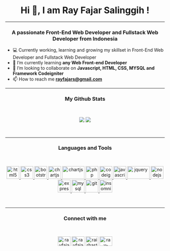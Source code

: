 <h1 align="center">Hi 👋, I am Ray Fajar Salinggih !</h1>

---

<h3 align="center">A passionate Front-End Web Developer and Fullstack Web Developer from Indonesia</h3>

- 💻 Currently working, learning and growing my skillset in Front-End Web Developer and Fullstack Web Developer 
- 🌱 I’m currently learning **any Web Front-end Developer**
- 🤜 I’m looking to collaborate on **Javascript, HTML, CSS, MYSQL and Framework Codeigniter**
- 📫 How to reach me **rayfajars@gmail.com**

---


<h3 align="center"><b>My Github Stats</b> </h3>
<br>
<p align = "center">
  <img src = "https://github-readme-stats.vercel.app/api?username=rayfajars&show_icons=true&theme=dark&line_height=27">
  <img src = "https://github-readme-stats.vercel.app/api/top-langs/?username=rayfajars&hide=css,java,html&theme=dark">
</p>
<br>


---


<h3 align="center"><b>Languages and Tools</b> </h3>
<br>
<p align="center"> 
  <a href="https://www.w3.org/html/" target="_blank"> <img src="https://devicons.github.io/devicon/devicon.git/icons/html5/html5-original-wordmark.svg" alt="html5" width="40" height="40"/> </a> 
  <a href="https://www.w3schools.com/css/" target="_blank"> <img src="https://devicons.github.io/devicon/devicon.git/icons/css3/css3-original-wordmark.svg" alt="css3" width="40" height="40"/> </a>
  <a href="https://getbootstrap.com" target="_blank"> <img src="https://devicons.github.io/devicon/devicon.git/icons/bootstrap/bootstrap-plain.svg" alt="bootstrap" width="40" height="40"/> </a> 
  <a href="https://www.chartjs.org" target="_blank"> <img src="https://www.chartjs.org/media/logo-title.svg" alt="chartjs" width="40" height="40"/> </a> 
   <a href="https://leafletjs.com/" target="_blank"> <img src="https://upload.wikimedia.org/wikipedia/commons/thumb/1/13/Leaflet_logo.svg/1280px-Leaflet_logo.svg.png" alt="chartjs" width="70" height="40"/> </a> 
  <a href="https://www.php.net" target="_blank"> <img src="https://devicons.github.io/devicon/devicon.git/icons/php/php-original.svg" alt="php" width="40" height="40"/> </a>
  <a href="https://codeigniter.com" target="_blank"> <img src="https://cdn.worldvectorlogo.com/logos/codeigniter.svg" alt="codeigniter" width="40" height="40"/> </a> 
  <a href="https://developer.mozilla.org/en-US/docs/Web/JavaScript" target="_blank"> <img src="https://devicons.github.io/devicon/devicon.git/icons/javascript/javascript-original.svg" alt="javascript" width="40" height="40"/> </a> 
  <a href="https://jquery.com/" target="_blank"> <img src="https://img.shields.io/badge/jQuery-0769AD?style=for-the-badge&logo=jquery&logoColor=white" alt="jquery" width="70" height="40"/> </a> 
  <a href="https://nodejs.org" target="_blank"> <img src="https://devicons.github.io/devicon/devicon.git/icons/nodejs/nodejs-original-wordmark.svg" alt="nodejs" width="40" height="40"/> </a> 
  <a href="https://expressjs.com" target="_blank"> <img src="https://devicons.github.io/devicon/devicon.git/icons/express/express-original-wordmark.svg" alt="express" width="40" height="40"/> </a> 
 <a href="https://www.mysql.com/" target="_blank"> <img src="https://devicons.github.io/devicon/devicon.git/icons/mysql/mysql-original-wordmark.svg" alt="mysql" width="40" height="40"/> </a>
  <a href="https://git-scm.com/" target="_blank"> <img src="https://www.vectorlogo.zone/logos/git-scm/git-scm-icon.svg" alt="git" width="40" height="40"/> </a> 
  <a href="https://insomnia.rest/" target="_blank"> <img src="https://icons.iconarchive.com/icons/papirus-team/papirus-apps/512/insomnia-icon.png" alt="insomnia" width="40" height="40"/> </a></p>
<br>

 ---
 
<h3 align="center"><b>Connect with me </b></h3>
<br>
<p align="center">
<a href="https://twitter.com/rayfajars" target="blank"><img align="center" src="https://cdn.jsdelivr.net/npm/simple-icons@3.0.1/icons/twitter.svg" alt="rayfajars" height="30" width="40" /></a>
<a href="https://instagram.com/rayfajars" target="blank"><img align="center" src="https://cdn.jsdelivr.net/npm/simple-icons@3.0.1/icons/instagram.svg" alt="rayfajars" height="30" width="40" /></a>
  <a href="https://fb.com/rairhasta" target="blank"><img align="center" src="https://cdn.jsdelivr.net/npm/simple-icons@3.0.1/icons/facebook.svg" alt="rairhasta" height="30" width="40" /></a>
  <a href="https://linkedin.com/in/ray-fajar-b55b54179" target="blank"><img align="center" src="https://cdn.jsdelivr.net/npm/simple-icons@3.0.1/icons/linkedin.svg" alt="ray-fajar-b55b54179" height="30" width="40" /></a>

</p>
<br>

